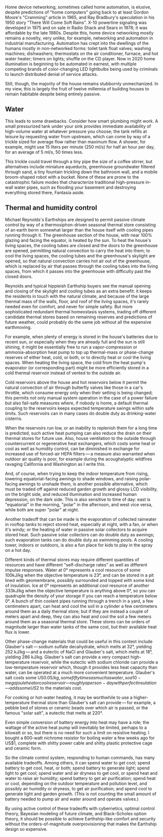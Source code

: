 Home device networking, sometimes called home automation, is elusive,
despite predictions of "home computers" going back to at least Gordon
Moore's "Cramming" article in 1965, and Ray Bradbury's speculation in
his 1950 story "There Will Come Soft Rains".  X-10 powerline signaling
was developed in 1975 and on sale in Radio Shack and Sears in 1978; it
was affordable by the late 1980s.  Despite this, home device
networking mostly remains a novelty, very unlike, for example,
networking and automation in industrial manufacturing.  Automation has
crept into the dwellings of the humans mostly in non-networked forms:
toilet tank float valves; washing machines; dishwashers; thermostats
on the air conditioner, furnace, and hot water heater; timers on
lights; shuffle on the CD player.  Now in 2020 home illumination is
beginning to be automated in earnest, with multiple competing brands
of color-changing LED lightbulbs being used by criminals to launch
distributed denial of service attacks.

Still, though, the majority of the house remains stubbornly
unmechanized.  In my view, this is largely the fruit of twelve
millennia of building houses to remain habitable despite being
entirely passive.

Water
-----

This leads to some drawbacks.  Consider how smart plumbing might work.
A small pressurized tank under your sink provides immediate
availability of high-volume water at whatever pressure you choose; the
tank refills at leisure by requesting water from upstream, which can
come by way of a trickle sized for average flow rather than maximum
flow.  A shower, for example, might use 15 liters per minute (250
ml/s) for half an hour per day, for an average of 5 ml/s, 50 times
less.

This trickle could travel through a tiny pipe the size of a coffee
stirrer, but alternatives include miniature aqueducts, greenhouse
groundwater filtered through sand, a tiny fountain trickling down the
bathroom wall, and a mobile broom-shaped robot with a bucket.  None of
these are prone to the catastrophic failure modes that characterize
traditional high-pressure in-wall water pipes, such as flooding your
basement and destroying everything stored there, Fantasia aside.

Thermal and humidity control
----------------------------

Michael Reynolds's Earthships are designed to permit passive climate
control by way of a thermosiphon-driven seasonal thermal store
consisting of an earth berm somewhat larger than the house itself with
cooling pipes running through it.  The greenhouse section of the
house, with near 100% glazing and facing the equator, is heated by the
sun.  To heat the house's living spaces, the cooling tubes are closed
and the doors to the greenhouse are opened, permitting natural
convection to carry the heat into them; to cool the living spaces, the
cooling tubes and the greenhouse's skylight are opened, so that
natural convection carries hot air out of the greenhouse, which is
replaced by air that passes through the cooling tubes into the living
spaces, from which it passes into the greenhouse with difficulty past
the closed doors.

Reynolds and typical hippieish Earthship buyers see the manual opening
and closing of the skylight and cooling tubes as an extra benefit: it
keeps the residents in touch with the natural climate, and because of
the large thermal mass of the walls, floor, and roof of the living
spaces, it's rarely needed even for comfort, and never for simple
safety.  But more sophisticated redundant thermal homeostasis systems,
trading off different candidate thermal stores based on remaining
reserves and predictions of future weather, could probably do the same
job without all the expensive earthmoving.

For example, when plenty of energy is stored in the house's batteries
due to recent sun, or especially when they are already full and the
sun is still shining, it might be essentially free to run a
vapor-compression or ammonia-absorption heat pump to top up
thermal-mass or phase-change reserves of either heat, cold, or both,
or to directly heat or cool the living spaces.  When heating the
living space, the cold from the heat pump's evaporator (or
corresponding part) might be more efficiently stored in a cold thermal
reservoir instead of vented to the outside air.

Cold reservoirs above the house and hot reservoirs below it permit the
natural convection of air through butterfly valves like those in a
car's throttle, which consume energy only when their setting is being
changed; this permits not only manual system operation in the case of
a power failure but also fail-safe measures where, if nobody is home,
a default thermal coupling to the reservoirs keeps expected
temperature swings within safe limits.  Such reservoirs can in many
cases do double duty as drinking-water cisterns.

When the reservoirs run low, or an inability to replenish them for a
long time is predicted, such active heat pumping can also reduce the
drain on their thermal stores for future use.  Also, house ventilation
to the outside through countercurrent or regenerative heat exchangers,
which costs some heat or cool as well as humidity control, can be
diminished in exchange for increased use of forced-air HEPA
filters — a measure also warranted when outdoor air quality is poor,
for example during the acoughalyptic wildfires ravaging California and
Washington as I write this.

And, of course, when trying to keep the indoor temperature from
rising, lowering equatorial-facing awnings to shade windows, and
raising polar-facing awnings to unshade them, is another possible
alternative, which must be traded off against reduced garden growth
and glossy LCD visibility, on the bright side, and reduced
illumination and increased human depression, on the dark side.  This
is also sensitive to time of day: east is "equatorial" in the morning,
"polar" in the afternoon, and west vice versa, while both are super
"polar" at night.

Another tradeoff that can be made is the evaporation of collected
rainwater in rooftop tanks to reject stored heat, especially at night,
with a fan, or when it's windy; or the heating of water in passive
solar collectors to acquire stored heat.  Such passive solar
collectors can do double duty as awnings; such evaporation tanks can
do double duty as swimming pools.  A cooling tower, indoors or
outdoors, is also a fun place for kids to play in the spray on a hot
day.

Different kinds of thermal stores may require different quantities of
resources and have different "self-discharge rates" as well as
different impulse responses.  Water at 0° represents a cool resource
of some 100kJ/kg when the objective temperature is 23°, and can be
stored in a pit lined with geomembrane, possibly surrounded and topped
with some kind of insulation.  Ice at 0° represents an additional cool
resource of another 333kJ/kg when the objective temperature is
anything above 0°, so you can quadruple the density of your storage if
you can reach a temperature below 0°.  A bunch of thin coolant pipes
running through a trench in a yard, a few centimeters apart, can heat
and cool the soil in a cylinder a few centimeters around them as a
daily thermal store; but if they are instead a couple of meters apart
and deep, they can also heat and cool the soil a few meters around
them as a seasonal thermal store.  These stores can be orders of
magnitude larger than water tanks of the same cost, but their
available heat flux is lower.

Other phase-change materials that could be useful in this context
include Glauber's salt — sodium sulfate decahydrate, which melts at
32°, yielding 252 kJ/kg — and a eutectic of NaCl and Glauber's salt,
which melts at 18°, yielding 286 kJ/kg.  Glauber's salt can provide a
very compact high-temperature reservoir, while the eutectic with
sodium chloride can provide a low-temperature reservoir which, though
it provides less heat capacity than water, can be operated at a much
more convenient temperature.  Glauber's salt costs some US$0.05/kg,
some fifty times as much as water, so a 10-megajoule heat or cool
reservoir — roughly a person-day with perfect insulation — adds some
US$2 to the materials cost.

For cooking or hot-water heating, it may be worthwhile to use a
higher-temperature thermal store than Glauber's salt can provide — for
example, a pebble bed of stones or ceramic beads over which air is
passed, or the famous "solar salt", a eutectic that melts at 220°.

Even simple conversion of battery energy into heat may have a role;
the wattage of the active heat pump will inevitably be limited,
perhaps to a kilowatt or so, but there is no need for such a limit on
resistive heating.  I bought a 600-watt nichrome resistor for boiling
water a few weeks ago for US$1, complete with shitty power cable and
shitty plastic protective cage and ceramic form.

So the climate control system, responding to human commands, has many
available tradeoffs.  Among others, it can spend water to get cool;
spend battery to get cool, heat, or both; spend battery to generate
light; spend light to get cool; spend water and air dryness to get
cool, or spend heat and water to raise air humidity; spend battery to
get air purification; spend heat or cool, depending on the outdoor
temperature and pollution level, and possibly air humidity or dryness,
to get air purification; and spend cool to generate light and garden
growth.  (This is not counting the small amount of battery needed to
pump air and water around and operate valves.)

By using active control of these tradeoffs with cybernetics, optimal
control theory, Bayesian modeling of future climate, and Black–Scholes
option theory, it should be possible to achieve Earthship-like comfort
and security without the orders-of-magnitude overprovisioning that
makes the Earthship design so expensive.
